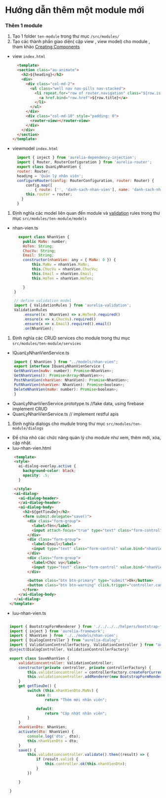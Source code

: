 # Hướng dẫn thêm một module mới

### Thêm 1 module
1. Tạo 1 folder `ten-module` trong thư mục `/src/modules/`
1. Tạo các thành phần giao diện( cặp view , view model) cho module , tham khảo [Creating Components](http://aurelia.io/hub.html#/doc/article/aurelia/framework/latest/creating-components/1)
  - view `index.html`

    ```html    
      <template>
      <section class="au-animate">
        <h2>${heading}</h2>
        <div>
          <div class="col-md-2">
            <ul class="well nav nav-pills nav-stacked">
              <li repeat.for="row of router.navigation" class="${row.isActive ? 'active' : ''}">
                <a href.bind="row.href">${row.title}</a>
              </li>
            </ul>
          </div>
          <div class="col-md-10" style="padding: 0">
            <router-view></router-view>
          </div>
        </div>
      </section>
    </template>
    ```
  - viewmodel `index.html`

    ```javascript
      import { inject } from 'aurelia-dependency-injection';
      import { Router, RouterConfiguration } from 'aurelia-router';
      export class QuanLyNhanVien {
      router: Router;
      heading = 'Quản lý nhân viên';
      configureRouter(config: RouterConfiguration, router: Router) {
          config.map([
              { route: ['', 'danh-sach-nhan-vien'], name: 'danh-sach-nhan-vien', moduleId: './danh-sach-nhan-vien', nav: true, title: 'Danh sách nhân viên' }]);
          this.router = router;
        }
      }
    ```
1. Định nghĩa các model liên quan đến module và [validation](http://aurelia.io/hub.html#/doc/article/aurelia/validation/latest/validation-basics) rules trong thư mục `src/modules/ten-module/models`
  - nhan-vien.ts
  ```javascript
        export class NhanVien {
          public MaNv: number;
          HoTen: String;
          ChucVu: String;
          Email: String;
          constructor(nhanVien: any = { MaNv: 0 }) {
              this.MaNv = nhanVien.MaNv;
              this.ChucVu = nhanVien.ChucVu;
              this.Email = nhanVien.Email;
              this.HoTen = nhanVien.HoTen;

          }
      }

      // define validation model
      import { ValidationRules } from 'aurelia-validation';
      ValidationRules
          .ensure((x: NhanVien) => x.HoTen).required()
          .ensure(x => x.ChucVu).required()
          .ensure(x => x.Email).required().email()
          .on(NhanVien);

  ```
1. Định nghĩa các CRUD services cho module trong thư mục `src/modules/ten-module/services`
  - IQuanLyNhanVienService.ts
  ```javascript
      import { NhanVien } from "../models/nhan-vien";
      export interface IQuanLyNhanVienService {
      GetNhanVien(maNv: number): Promise<NhanVien>;
      GetNhanViens(): Promise<Array<NhanVien>>;
      PostNhanVien(nhanVien: NhanVien): Promise<NhanVien>;
      PutNhanVien(nhanVien: NhanVien): Promise<boolean>;
      DeleteNhanVien(maNv: number): Promise<boolean>;
      }
  ```
  - QuanLyNhanVienService.prototype.ts  //fake data, using firebase implement CRUD
  - QuanLyNhanVienService.ts // implement restful apis
1. Định nghĩa dialogs cho mudule trong thư mục `src/modules/ten-module/dialogs`
 - Để chia nhỏ các chức năng quản lý cho module như xem, thêm mới, xóa, cập nhật.
 - luu-nhan-vien.html
  ```html
      <template>
      <style>
        ai-dialog-overlay.active {
          background-color: black;
          opacity: .5;
        }

      </style>
      <ai-dialog>
        <ai-dialog-header>
        </ai-dialog-header>
        <ai-dialog-body>
          <h2>${getTieuDe}</h2>
          <form submit.delegate="save()">
            <div class="form-group">
              <label>Tên</label>
              <input attach-focus="true" type="text" class="form-control" value.bind="nhanVienDto.HoTen & validateOnChange">
            </div>
            <div class="form-group">
              <label>Email</label>
              <input type="text" class="form-control" value.bind="nhanVienDto.Email & validate">
            </div>
            <div class="form-group">
              <label>Chức vụ</label>
              <input type="text" class="form-control" value.bind="nhanVienDto.ChucVu & validate">
            </div>

            <button class="btn btn-primary" type="submit">Ok</button>
            <button class="btn btn-warning" click.trigger="controller.cancel()">Cancel</button>
          </form>
        </ai-dialog-body>
      </ai-dialog>
    </template>

  ```
  - luu-nhan-vien.ts
  ```javascript

    import { BootstrapFormRenderer } from './../../../helpers/bootstrap-form-renderer';
    import { inject } from 'aurelia-framework';
    import { NhanVien } from './../models/nhan-vien';
    import { DialogController } from "aurelia-dialog";
    import { ValidationControllerFactory, ValidationController } from "aurelia-validation";
    @inject(DialogController, ValidationControllerFactory)

    export class SaveNhanVien {
        validationcontroller: ValidationController;
        constructor(private controller, private controllerFactory) {
            this.validationcontroller = controllerFactory.createForCurrentScope();
            this.validationcontroller.addRenderer(new BootstrapFormRenderer());
        }
        get getTieuDe() {
            switch (this.nhanVienDto.MaNv) {
                case 0:
                    return "Thêm mới nhân viên";

                default:
                    return "Cập nhật nhân viên";
            }
        }
        nhanVienDto: NhanVien;
        activate(dto: NhanVien) {
            console.log('dto', dto);
            this.nhanVienDto = dto;
        }
        save() {
            this.validationcontroller.validate().then((result) => {
                if (result.valid) {
                    this.controller.ok(this.nhanVienDto);
                }
            })

        }

    }
  ```
  




